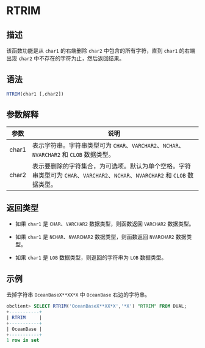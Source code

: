 RTRIM 
==========================





描述 
-----------------------

该函数功能是从 `char1` 的右端删除 `char2` 中包含的所有字符，直到 `char1` 的右端出现 `char2` 中不存在的字符为止，然后返回结果。

语法 
-----------------------

```sql
RTRIM(char1 [,char2])
```



参数解释 
-------------------------



|  参数   |                                          说明                                          |
|-------|--------------------------------------------------------------------------------------|
| char1 | 表示字符串。字符串类型可为 `CHAR`、`VARCHAR2`、`NCHAR`、`NVARCHAR2` 和 `CLOB` 数据类型。                   |
| char2 | 表示要删除的字符集合，为可选项。默认为单个空格。字符串类型可为 `CHAR`、`VARCHAR2`、`NCHAR`、`NVARCHAR2` 和 `CLOB` 数据类型。 |



返回类型 
-------------------------

* 如果 `char1` 是 `CHAR`、`VARCHAR2` 数据类型，则函数返回 `VARCHAR2` 数据类型。

  

* 如果 `char1` 是 `NCHAR`、`NVARCHAR2` 数据类型，则函数返回 `NVARCHAR2` 数据类型。

  

* 如果 `char1` 是 `LOB` 数据类型，则返回的字符串为 `LOB` 数据类型。

  




示例 
-----------------------

去掉字符串 `OceanBaseX**XX*X` 中 `OceanBase` 右边的字符串。

```sql
obclient> SELECT RTRIM('OceanBaseX**XX*X','*X') "RTRIM" FROM DUAL;
+-----------+
| RTRIM     |
+-----------+
| OceanBase |
+-----------+
1 row in set
```



